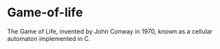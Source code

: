 # Game-of-life
The Game of Life, invented by John Conway in 1970, known as a cellular automaton implemented in C.
